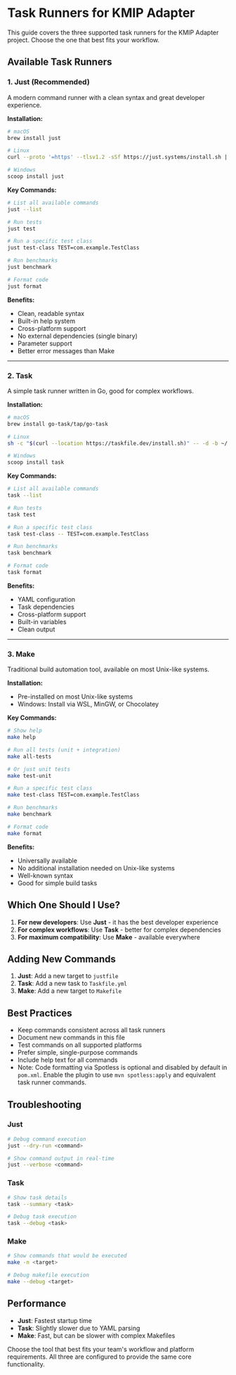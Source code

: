 # Task Runners for KMIP Adapter

This guide covers the three supported task runners for the KMIP Adapter project. Choose the one that best fits your workflow.

## Available Task Runners

### 1. Just (Recommended)
A modern command runner with a clean syntax and great developer experience.

**Installation:**
```bash
# macOS
brew install just

# Linux
curl --proto '=https' --tlsv1.2 -sSf https://just.systems/install.sh | bash -s -- --to ~/bin

# Windows
scoop install just
```

**Key Commands:**
```bash
# List all available commands
just --list

# Run tests
just test

# Run a specific test class
just test-class TEST=com.example.TestClass

# Run benchmarks
just benchmark

# Format code
just format
```

**Benefits:**
- Clean, readable syntax
- Built-in help system
- Cross-platform support
- No external dependencies (single binary)
- Parameter support
- Better error messages than Make

---

### 2. Task
A simple task runner written in Go, good for complex workflows.

**Installation:**
```bash
# macOS
brew install go-task/tap/go-task

# Linux
sh -c "$(curl --location https://taskfile.dev/install.sh)" -- -d -b ~/.local/bin

# Windows
scoop install task
```

**Key Commands:**
```bash
# List all available commands
task --list

# Run tests
task test

# Run a specific test class
task test-class -- TEST=com.example.TestClass

# Run benchmarks
task benchmark

# Format code
task format
```

**Benefits:**
- YAML configuration
- Task dependencies
- Cross-platform support
- Built-in variables
- Clean output

---

### 3. Make
Traditional build automation tool, available on most Unix-like systems.

**Installation:**
- Pre-installed on most Unix-like systems
- Windows: Install via WSL, MinGW, or Chocolatey

**Key Commands:**
```bash
# Show help
make help

# Run all tests (unit + integration)
make all-tests

# Or just unit tests
make test-unit

# Run a specific test class
make test-class TEST=com.example.TestClass

# Run benchmarks
make benchmark

# Format code
make format
```

**Benefits:**
- Universally available
- No additional installation needed on Unix-like systems
- Well-known syntax
- Good for simple build tasks

## Which One Should I Use?

1. **For new developers**: Use **Just** - it has the best developer experience
2. **For complex workflows**: Use **Task** - better for complex dependencies
3. **For maximum compatibility**: Use **Make** - available everywhere

## Adding New Commands

1. **Just**: Add a new target to `justfile`
2. **Task**: Add a new task to `Taskfile.yml`
3. **Make**: Add a new target to `Makefile`

## Best Practices

- Keep commands consistent across all task runners
- Document new commands in this file
- Test commands on all supported platforms
- Prefer simple, single-purpose commands
- Include help text for all commands
- Note: Code formatting via Spotless is optional and disabled by default in `pom.xml`. Enable the plugin to use `mvn spotless:apply` and equivalent task runner commands.

## Troubleshooting

### Just
```bash
# Debug command execution
just --dry-run <command>

# Show command output in real-time
just --verbose <command>
```

### Task
```bash
# Show task details
task --summary <task>

# Debug task execution
task --debug <task>
```

### Make
```bash
# Show commands that would be executed
make -n <target>

# Debug makefile execution
make --debug <target>
```

## Performance
- **Just**: Fastest startup time
- **Task**: Slightly slower due to YAML parsing
- **Make**: Fast, but can be slower with complex Makefiles

Choose the tool that best fits your team's workflow and platform requirements. All three are configured to provide the same core functionality.
